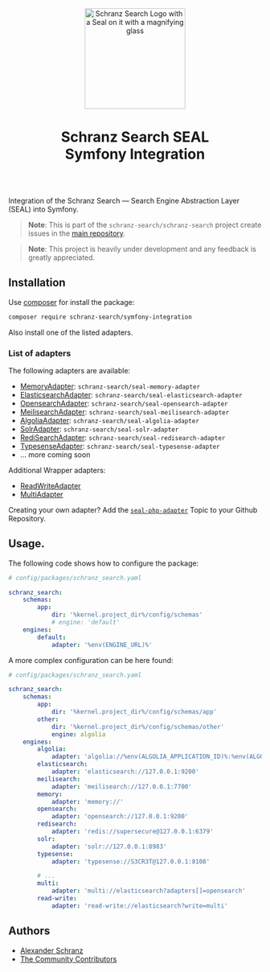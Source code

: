 <div align="center">
    <img alt="Schranz Search Logo with a Seal on it with a magnifying glass" src="https://avatars.githubusercontent.com/u/120221538?s=400&v=5" width="200" height="200">
</div>

<h1 align="center">Schranz Search SEAL <br /> Symfony Integration</h1>

<br />
<br />

Integration of the Schranz Search — Search Engine Abstraction Layer (SEAL) into Symfony.

> **Note**:
> This is part of the `schranz-search/schranz-search` project create issues in the [main repository](https://github.com/schranz-search/schranz-search).

> **Note**:
> This project is heavily under development and any feedback is greatly appreciated.

## Installation

Use [composer](https://getcomposer.org/) for install the package:

```bash
composer require schranz-search/symfony-integration
```

Also install one of the listed adapters.

### List of adapters

The following adapters are available:

 - [MemoryAdapter](../../packages/seal-memory-adapter): `schranz-search/seal-memory-adapter`
 - [ElasticsearchAdapter](../../packages/seal-elasticsearch-adapter): `schranz-search/seal-elasticsearch-adapter`
 - [OpensearchAdapter](../../packages/seal-opensearch-adapter): `schranz-search/seal-opensearch-adapter`
 - [MeilisearchAdapter](../../packages/seal-meilisearch-adapter): `schranz-search/seal-meilisearch-adapter`
 - [AlgoliaAdapter](../../packages/seal-algolia-adapter): `schranz-search/seal-algolia-adapter`
 - [SolrAdapter](../../packages/seal-solr-adapter): `schranz-search/seal-solr-adapter`
 - [RediSearchAdapter](../../packages/seal-redisearch-adapter): `schranz-search/seal-redisearch-adapter`
 - [TypesenseAdapter](../../packages/seal-typesense-adapter): `schranz-search/seal-typesense-adapter`
 - ... more coming soon

Additional Wrapper adapters:

 - [ReadWriteAdapter](../../packages/seal-read-write-adapter)
 - [MultiAdapter](../../packages/seal-multi-adapter)

Creating your own adapter? Add the [`seal-php-adapter`](https://github.com/topics/seal-php-adapter) Topic to your Github Repository.

## Usage.

The following code shows how to configure the package:

```yaml
# config/packages/schranz_search.yaml

schranz_search:
    schemas:
        app:
            dir: '%kernel.project_dir%/config/schemas'
            # engine: 'default'
    engines:
        default:
            adapter: '%env(ENGINE_URL)%'
```

A more complex configuration can be here found:

```yaml
# config/packages/schranz_search.yaml

schranz_search:
    schemas:
        app:
            dir: '%kernel.project_dir%/config/schemas/app'
        other:
            dir: '%kernel.project_dir%/config/schemas/other'
            engine: algolia
    engines:
        algolia:
            adapter: 'algolia://%env(ALGOLIA_APPLICATION_ID)%:%env(ALGOLIA_ADMIN_API_KEY)%'
        elasticsearch:
            adapter: 'elasticsearch://127.0.0.1:9200'
        meilisearch:
            adapter: 'meilisearch://127.0.0.1:7700'
        memory:
            adapter: 'memory://'
        opensearch:
            adapter: 'opensearch://127.0.0.1:9200'
        redisearch:
            adapter: 'redis://supersecure@127.0.0.1:6379'
        solr:
            adapter: 'solr://127.0.0.1:8983'
        typesense:
            adapter: 'typesense://S3CR3T@127.0.0.1:8108'

        # ...
        multi:
            adapter: 'multi://elasticsearch?adapters[]=opensearch'
        read-write:
            adapter: 'read-write://elasticsearch?write=multi'
```

## Authors

- [Alexander Schranz](https://github.com/alexander-schranz/)
- [The Community Contributors](https://github.com/schranz-search/schranz-search/graphs/contributors)
